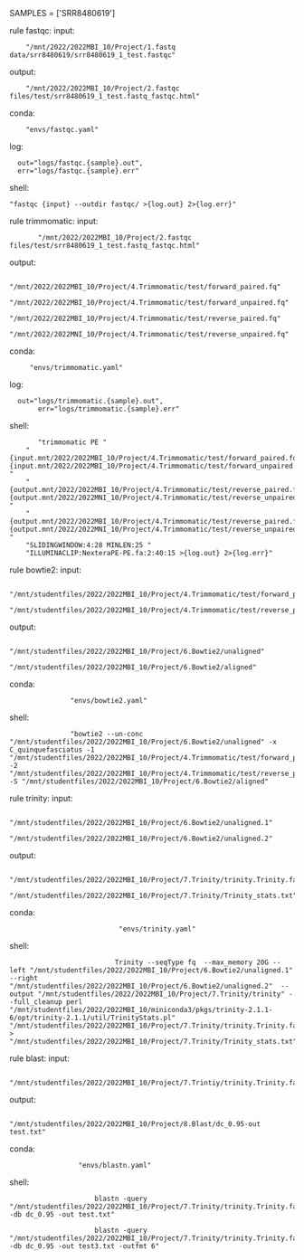 
SAMPLES = ['SRR8480619']

rule fastqc:
	input:
  
		"/mnt/2022/2022MBI_10/Project/1.fastq data/srr8480619/srr8480619_1_test.fastqc"
    
output:

		"/mnt/2022/2022MBI_10/Project/2.fastqc files/test/srr8480619_1_test.fastq_fastqc.html"
	
  conda:
  
		"envs/fastqc.yaml"

log:

      out="logs/fastqc.{sample}.out",
      err="logs/fastqc.{sample}.err"
      
 shell:
 
 
    "fastqc {input} --outdir fastqc/ >{log.out} 2>{log.err}"
 

rule trimmomatic:
	input:
  
  
           "/mnt/2022/2022MBI_10/Project/2.fastqc files/test/srr8480619_1_test.fastq_fastqc.html"
	  
output:
	
          "/mnt/2022/2022MBI_10/Project/4.Trimmomatic/test/forward_paired.fq"
          "/mnt/2022/2022MBI_10/Project/4.Trimmomatic/test/forward_unpaired.fq"
          "/mnt/2022/2022MBI_10/Project/4.Trimmomatic/test/reverse_paired.fq"
          "/mnt/2022/2022MNI_10/Project/4.Trimmomatic/test/reverse_unpaired.fq"  
	  
conda:

         "envs/trimmomatic.yaml"
	 
log: 
          
	  out="logs/trimmomatic.{sample}.out",
           err="logs/trimmomatic.{sample}.err"

shell: 

           "trimmomatic PE "
		"{input.mnt/2022/2022MBI_10/Project/4.Trimmomatic/test/forward_paired.fq} {input.mnt/2022/2022MBI_10/Project/4.Trimmomatic/test/forward_unpaired.fq} "
		"{output.mnt/2022/2022MBI_10/Project/4.Trimmomatic/test/reverse_paired.fq} {output.mnt/2022/2022MNI_10/Project/4.Trimmomatic/test/reverse_unpaired.fq} "
		"{output.mnt/2022/2022MBI_10/Project/4.Trimmomatic/test/reverse_paired.fq} {output.mnt/2022/2022MNI_10/Project/4.Trimmomatic/test/reverse_unpaired.fq} "
		"SLIDINGWINDOW:4:28 MINLEN:25 "
		"ILLUMINACLIP:NexteraPE-PE.fa:2:40:15 >{log.out} 2>{log.err}"

rule bowtie2:
         input:
	 
	          "/mnt/studentfiles/2022/2022MBI_10/Project/4.Trimmomatic/test/forward_paired.fq"
                  "/mnt/studentfiles/2022/2022MBI_10/Project/4.Trimmomatic/test/reverse_paired.fq"

output:

                   "/mnt/studentfiles/2022/2022MBI_10/Project/6.Bowtie2/unaligned"
                   "/mnt/studentfiles/2022/2022MBI_10/Project/6.Bowtie2/aligned"
		   
conda:

                   "envs/bowtie2.yaml"
		   
shell:

                   "bowtie2 --un-conc "/mnt/studentfiles/2022/2022MBI_10/Project/6.Bowtie2/unaligned" -x C_quinquefasciatus -1 "/mnt/studentfiles/2022/2022MBI_10/Project/4.Trimmomatic/test/forward_paired.fq" -2 "/mnt/studentfiles/2022/2022MBI_10/Project/4.Trimmomatic/test/reverse_paired.fq" -S "/mnt/studentfiles/2022/2022MBI_10/Project/6.Bowtie2/aligned"

 rule trinity:
           input:
	   
	                	"/mnt/studentfiles/2022/2022MBI_10/Project/6.Bowtie2/unaligned.1"
                                "/mnt/studentfiles/2022/2022MBI_10/Project/6.Bowtie2/unaligned.2"
output:

                               	"/mnt/studentfiles/2022/2022MBI_10/Project/7.Trinity/trinity.Trinity.fasta"
                                "/mnt/studentfiles/2022/2022MBI_10/Project/7.Trinity/Trinity_stats.txt"
				
conda:

                               "envs/trinity.yaml"
			       
shell:

                              Trinity --seqType fq  --max_memory 20G --left "/mnt/studentfiles/2022/2022MBI_10/Project/6.Bowtie2/unaligned.1" --right  "/mnt/studentfiles/2022/2022MBI_10/Project/6.Bowtie2/unaligned.2"  --output "/mnt/studentfiles/2022/2022MBI_10/Project/7.Trinity/trinity" --full_cleanup perl "/mnt/studentfiles/2022/2022MBI_10/miniconda3/pkgs/trinity-2.1.1-6/opt/trinity-2.1.1/util/TrinityStats.pl" "/mnt/studentfiles/2022/2022MBI_10/Project/7.Trinity/trinity.Trinity.fasta" > "/mnt/studentfiles/2022/2022MBI_10/Project/7.Trinity/Trinity_stats.txt"

			
rule blast:
            input:
		       
	                 "/mnt/studentfiles/2022/2022MBI_10/Project/7.Trintiy/trinity.Trinity.fasta"
		     
output:

                     "/mnt/studentfiles/2022/2022MBI_10/Project/8.Blast/dc_0.95-out test.txt"
		    
conda:               

                     "envs/blastn.yaml"
		   
shell: 

                         blastn -query "/mnt/studentfiles/2022/2022MBI_10/Project/7.Trinity/trinity.Trinity.fasta" -db dc_0.95 -out test.txt"

                         blastn -query "/mnt/studentfiles/2022/2022MBI_10/Project/7.Trinity/trinity.Trinity.fasta" -db dc_0.95 -out test3.txt -outfmt 6" 


